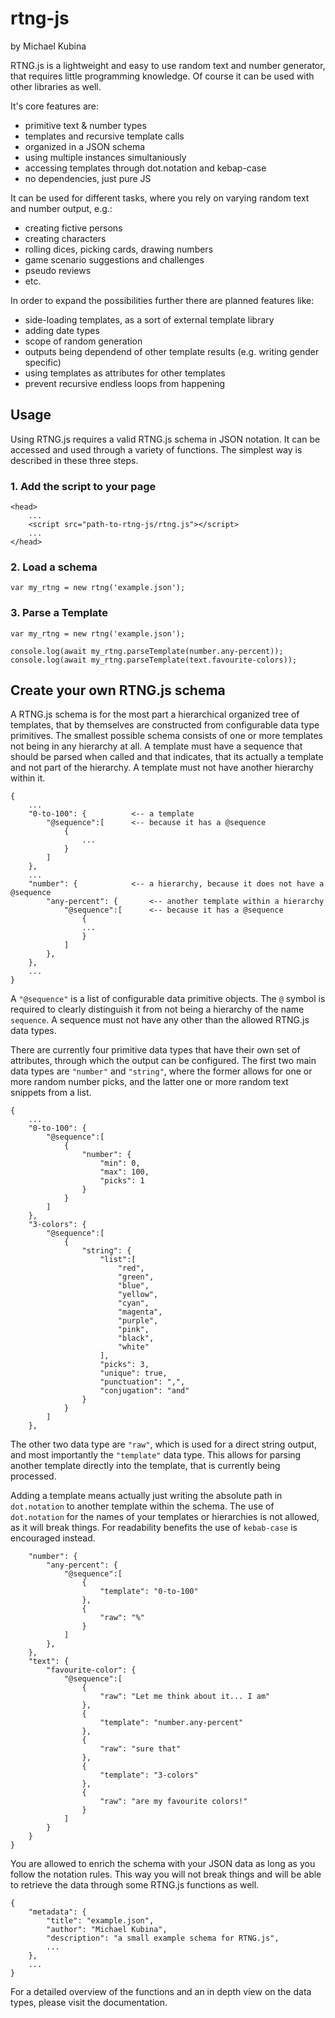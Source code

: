 # rtng-js
by Michael Kubina

RTNG.js is a lightweight and easy to use random text and number generator, that requires little programming knowledge. Of course it can be used with other libraries as well.

It's core features are:
- primitive text & number types
- templates and recursive template calls
- organized in a JSON schema
- using multiple instances simultaniously
- accessing templates through dot.notation and kebap-case
- no dependencies, just pure JS

It can be used for different tasks, where you rely on varying random text and number output, e.g.:
- creating fictive persons
- creating characters
- rolling dices, picking cards, drawing numbers
- game scenario suggestions and challenges
- pseudo reviews
- etc.

In order to expand the possibilities further there are planned features like:
- side-loading templates, as a sort of external template library
- adding date types
- scope of random generation
- outputs being dependend of other template results (e.g. writing gender specific)
- using templates as attributes for other templates
- prevent recursive endless loops from happening

## Usage
Using RTNG.js requires a valid RTNG.js schema in JSON notation. It can be accessed and used through a variety of functions. The simplest way is described in these three steps.

### 1. Add the script to your page

```
<head>
    ...
    <script src="path-to-rtng-js/rtng.js"></script>
    ...
</head>
```

### 2. Load a schema

```
var my_rtng = new rtng('example.json');
```

### 3. Parse a Template

```
var my_rtng = new rtng('example.json');

console.log(await my_rtng.parseTemplate(number.any-percent));
console.log(await my_rtng.parseTemplate(text.favourite-colors));
```

## Create your own RTNG.js schema
A RTNG.js schema is for the most part a hierarchical organized tree of templates, that by themselves are constructed from configurable data type primitives. The smallest possible schema consists of one or more templates not being in any hierarchy at all. A template must have a sequence that should be parsed when called and that indicates, that its actually a template and not part of the hierarchy. A template must not have another hierarchy within it.

```
{
    ...
    "0-to-100": {          <-- a template
        "@sequence":[      <-- because it has a @sequence
            {
                ...
            }
        ]
    },
    ...
    "number": {            <-- a hierarchy, because it does not have a @sequence
        "any-percent": {       <-- another template within a hierarchy
            "@sequence":[      <-- because it has a @sequence
                {
                ...
                }
            ]
        },
    },
    ...
}
```

A `"@sequence"` is a list of configurable data primitive objects. The `@` symbol is required to clearly distinguish it from not being a hierarchy of the name `sequence`. A sequence must not have any other than the allowed RTNG.js data types.

There are currently four primitive data types that have their own set of attributes, through which the output can be configured. The first two main data types are `"number"` and `"string"`, where the former allows for one or more random number picks, and the latter one or more random text snippets from a list.

```
{
    ...
    "0-to-100": {
        "@sequence":[
            {
                "number": {
                    "min": 0,
                    "max": 100,
                    "picks": 1
                }
            }
        ]
    },
    "3-colors": {
        "@sequence":[
            {
                "string": {
                    "list":[
                        "red",
                        "green",
                        "blue",
                        "yellow",
                        "cyan",
                        "magenta",
                        "purple",
                        "pink",
                        "black",
                        "white"
                    ],
                    "picks": 3,
                    "unique": true,
                    "punctuation": ",",
                    "conjugation": "and"
                }
            }
        ]
    },
```

The other two data type are `"raw"`, which is used for a direct string output, and most importantly the `"template"` data type. This allows for parsing another template directly into the template, that is currently being processed.

Adding a template means actually just writing the absolute path in `dot.notation` to another template within the schema. The use of `dot.notation` for the names of your templates or hierarchies is not allowed, as it will break things. For readability benefits the use of `kebab-case` is encouraged instead.

```
    "number": {
        "any-percent": {
            "@sequence":[
                {
                    "template": "0-to-100"
                },
                {
                    "raw": "%"
                }
            ]
        },
    },
    "text": {
        "favourite-color": {
            "@sequence":[
                {
                    "raw": "Let me think about it... I am"
                },
                {
                    "template": "number.any-percent"
                },
                {
                    "raw": "sure that"
                },
                {
                    "template": "3-colors"
                },
                {
                    "raw": "are my favourite colors!"
                }
            ]
        }
    }
}
```

You are allowed to enrich the schema with your JSON data as long as you follow the notation rules. This way you will not break things and will be able to retrieve the data through some RTNG.js functions as well.

```
{
    "metadata": {
        "title": "example.json",
        "author": "Michael Kubina",
        "description": "a small example schema for RTNG.js",
        ...
    },
    ...
}
```

For a detailed overview of the functions and an in depth view on the data types, please visit the documentation.
